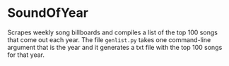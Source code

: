 # SoundOfYear

Scrapes weekly song billboards and compiles a list of the top 100 songs that come out each year.
The file `genlist.py` takes one command-line argument that is the year and it generates a txt file with the top 100 songs for that year.
